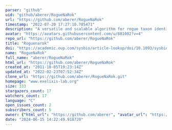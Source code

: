 ```yaml
---
parser: "github"
uid: "github/aberer/RogueNaRok"
url: "https://github.com/aberer/RogueNaRok"
timestamp: "2022-07-20 17:27:10.785471"
description: "A versatile and scalable algorithm for rogue taxon identification. Also includes implementations of the maximum agreement subtree, leaf stability index and taxonomic instability index"
avatar: "https://avatars.githubusercontent.com/u/881002?v=4"
repo_url: "https://github.com/aberer/RogueNaRok"
title: "Roguenarok"
doi: "https://academic.oup.com/sysbio/article-lookup/doi/10.1093/sysbio/sys078"
name: "RogueNaRok"
full_name: "aberer/RogueNaRok"
html_url: "https://github.com/aberer/RogueNaRok"
created_at: "2011-10-05T19:23:14Z"
updated_at: "2022-02-23T07:52:34Z"
clone_url: "https://github.com/aberer/RogueNaRok.git"
homepage: "www.exelixis-lab.org"
size: 333
stargazers_count: 17
watchers_count: 17
language: "C"
open_issues_count: 2
subscribers_count: 5
owner: {"html_url": "https://github.com/aberer", "avatar_url": "https://avatars.githubusercontent.com/u/881002?v=4", "login": "aberer", "type": "User"}
date: "2024-06-15 14:22:49.918720"
---
```

